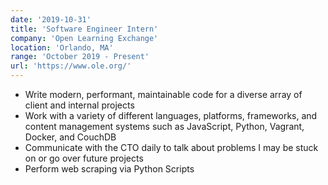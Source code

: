 ```yaml
---
date: '2019-10-31'
title: 'Software Engineer Intern'
company: 'Open Learning Exchange'
location: 'Orlando, MA'
range: 'October 2019 - Present'
url: 'https://www.ole.org/'
---
```


- Write modern, performant, maintainable code for a diverse array of client and internal projects
- Work with a variety of different languages, platforms, frameworks, and content management systems such as JavaScript, Python, Vagrant, Docker, and CouchDB
- Communicate with the CTO daily to talk about problems I may be stuck on or go over future projects
- Perform web scraping via Python Scripts